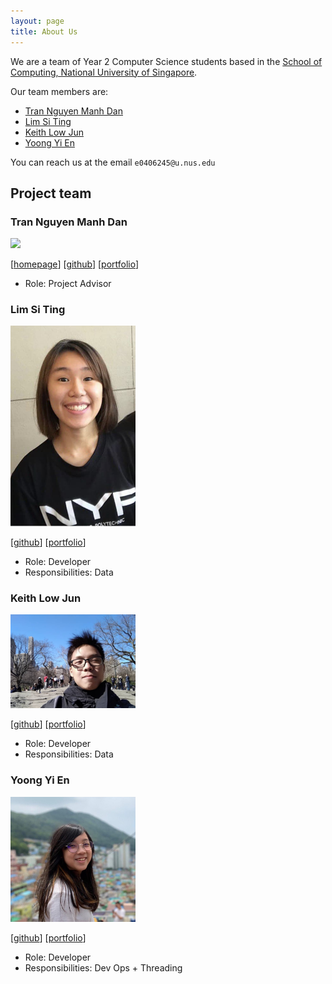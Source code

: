 ```yaml
---
layout: page
title: About Us
---
```



We are a team of Year 2 Computer Science students based in the [School of Computing, National University of Singapore](http://www.comp.nus.edu.sg).

Our team members are:
* [Tran Nguyen Manh Dan](#tran-nguyen-manh-dan)
* [Lim Si Ting](#lim-si-ting)
* [Keith Low Jun](#keith-low-jun)
* [Yoong Yi En](#yoong-yi-en)

You can reach us at the email `e0406245@u.nus.edu`

## Project team

### Tran Nguyen Manh Dan

<img src="images/johndoe.png" width="200px">

[[homepage](http://www.comp.nus.edu.sg/~damithch)]
[[github](https://github.com/johndoe)]
[[portfolio](team/johndoe.md)]

* Role: Project Advisor

### Lim Si Ting

<img src="images/siting.png" width="200px">

[[github](https://github.com/SiTingST)]
[[portfolio](team/limsiting.md)]

* Role: Developer
* Responsibilities: Data  

### Keith Low Jun

<img src="images/keithlow.png" width="200px">

[[github](http://github.com/fairyinabottle4)] [[portfolio](team/keithlow.md)]

* Role: Developer
* Responsibilities: Data

### Yoong Yi En

<img src="images/yienyoong.png" width="200px">

[[github](http://github.com/yienyoong)]
[[portfolio](team/yienyoong.md)]

* Role: Developer
* Responsibilities: Dev Ops + Threading

